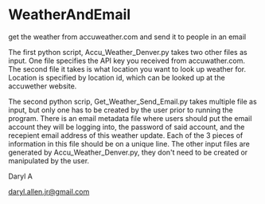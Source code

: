 # WeatherAndEmail
get the weather from accuweather.com and send it to people in an email

The first python script, Accu_Weather_Denver.py takes two other files as input. One file specifies the API key you received from accuwather.com.
The second file it takes is what location you want to look up weather for. Location is specified by location id, which can be looked up at the accuwether website.

The second python scrip, Get_Weather_Send_Email.py takes multiple file as input, but only one has to be created by the user prior to running the program.
There is an email metadata file where users should put the email account they will be logging into, the password of said account, and the recepient email address of this weather update. Each of the 3 pieces of information in this file should be on a unique line. The other input files are generated by Accu_Weather_Denver.py, they don't need to be created or manipulated by the user.



Daryl A

daryl.allen.jr@gmail.com
